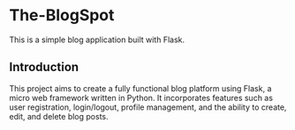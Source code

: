 # The-BlogSpot 

This is a simple blog application built with Flask.

## Introduction

This project aims to create a fully functional blog platform using Flask, a micro web framework written in Python. It incorporates features such as user registration, login/logout, profile management, and the ability to create, edit, and delete blog posts.


